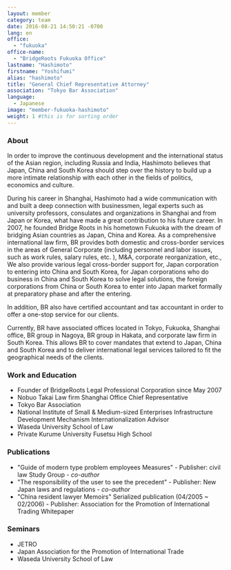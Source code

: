 ```yaml
---
layout: member
category: team
date: 2016-08-21 14:50:21 -0700
lang: en
office:
  - "fukuoka"
office-name:
  - "BridgeRoots Fukuoka Office"
lastname: "Hashimoto"
firstname: "Yoshifumi"
alias: "hashimoto"
title: "General Chief Representative Attorney"
association: "Tokyo Bar Association"
language:
  - Japanese
image: "member-fukuoka-hashimoto"
weight: 1 #this is for sorting order
---
```


### About
In order to improve the continuous development and the international status of the Asian region, including Russia and India, Hashimoto believes that Japan, China and South Korea should step over the history to build up a more intimate relationship with each other in the fields of politics, economics and culture.

During his career in Shanghai, Hashimoto had a wide communication with and built a deep connection with businessmen, legal experts such as university professors, consulates and organizations in Shanghai and from Japan or Korea, what have made a great contribution to his future career. In 2007, he founded Bridge Roots in his hometown Fukuoka with the dream of bridging Asian countries as Japan, China and Korea.
As a comprehensive international law firm, BR provides both domestic and cross-border services in the areas of General Corporate (including personnel and labor issues, such as work rules, salary rules, etc. ), M&A, corporate reorganization, etc., We also provide various legal cross-border support for, Japan corporation to entering into China and South Korea, for Japan corporations who do business in China and South Korea to solve legal solutions, the foreign corporations from China or South Korea to enter into Japan market formally at preparatory phase and after the entering.

In addition, BR also have certified accountant and tax accountant in order to offer a one-stop service for our clients.

Currently, BR have associated offices located in Tokyo, Fukuoka, Shanghai office, BR group in Nagoya, BR group in Hakata, and corporate law firm in South Korea. This allows BR to cover mandates that extend to Japan, China and South Korea and to deliver international legal services tailored to fit the geographical needs of the clients.

### Work and Education
- Founder of BridgeRoots Legal Professional Corporation since May 2007
- Nobuo Takai Law firm Shanghai Office Chief Representative
- Tokyo Bar Association
- National Institute of Small & Medium-sized Enterprises Infrastructure Development Mechanism Internationalization Advisor
- Waseda University School of Law
- Private Kurume University Fusetsu High School

### Publications
- "Guide of modern type problem employees Measures" - Publisher: civil law Study Group - *co-author*
- "The responsibility of the user to see the precedent" - Publisher: New Japan laws and regulations - *co-author*
- "China resident lawyer Memoirs" Serialized publication (04/2005 ~ 02/2006) - Publisher: Association for the Promotion of International Trading Whitepaper

### Seminars
- JETRO
- Japan Association for the Promotion of International Trade
- Waseda University School of Law
